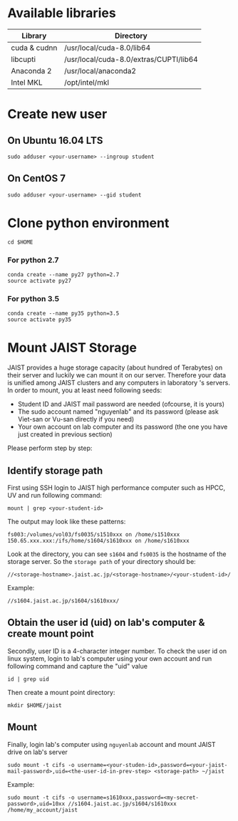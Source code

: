 #  Available libraries
Library | Directory
--- | ---
cuda & cudnn | /usr/local/cuda-8.0/lib64
libcupti | /usr/local/cuda-8.0/extras/CUPTI/lib64
Anaconda 2 | /usr/local/anaconda2
Intel MKL | /opt/intel/mkl

#  Create new user 
## On Ubuntu 16.04 LTS
``` 
sudo adduser <your-username> --ingroup student
```
## On CentOS 7
``` 
sudo adduser <your-username> --gid student
```
#  Clone python environment

```
cd $HOME
```
### For python 2.7
``` 
conda create --name py27 python=2.7
source activate py27
```
### For python 3.5
``` 
conda create --name py35 python=3.5
source activate py35
```


# Mount JAIST Storage

JAIST provides a huge storage capacity (about hundred of Terabytes) on their server and luckily we can mount it on our server. Therefore your data is unified among JAIST clusters and any computers in laboratory 's servers. In order to mount, you at least need following seeds:
- Student ID and JAIST mail password are needed (ofcourse, it is yours)
- The sudo account named "nguyenlab" and its password (please ask Viet-san or Vu-san directly if you need)
- Your own account on lab computer and its password (the one you have just created in previous section)

Please perform step by step:

## Identify storage path
First using SSH login to JAIST high performance computer such as HPCC, UV and run following command:

``` 
mount | grep <your-student-id>
```
The output may look like these patterns:

```
fs003:/volumes/vol03/fs0035/s1510xxx on /home/s1510xxx
150.65.xxx.xxx:/ifs/home/s1604/s1610xxx on /home/s1610xxx
```
Look at the directory, you can see ``s1604`` and ``fs0035`` is the hostname of the storage server. So the ``storage path`` of your directory should be: 

```
//<storage-hostname>.jaist.ac.jp/<storage-hostname>/<your-student-id>/
```

Example:

```
//s1604.jaist.ac.jp/s1604/s1610xxx/
```

## Obtain the user id (uid) on lab's computer & create mount point
Secondly, user ID is a 4-character integer number. To check the user id on linux system, login to lab's computer using your own account and run following command and capture the "uid" value

``` 
id | grep uid
```
Then create a mount point directory:
```
mkdir $HOME/jaist
```

## Mount 

Finally, login lab's computer using ``nguyenlab`` account and mount JAIST drive on lab's server

``` 
sudo mount -t cifs -o username=<your-studen-id>,password=<your-jaist-mail-password>,uid=<the-user-id-in-prev-step> <storage-path> ~/jaist
```

Example:

``` 
sudo mount -t cifs -o username=s1610xxx,password=<my-secret-password>,uid=10xx //s1604.jaist.ac.jp/s1604/s1610xxx /home/my_account/jaist
```
